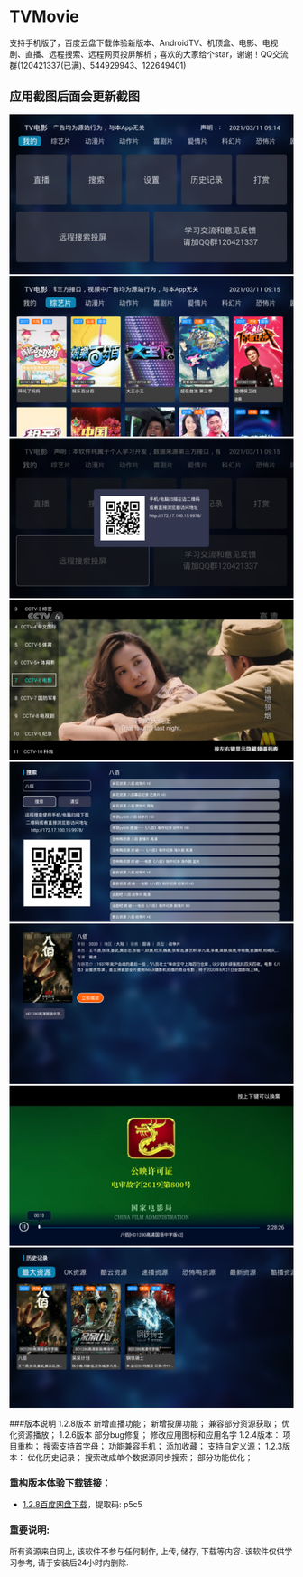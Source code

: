 # TVMovie
支持手机版了，百度云盘下载体验新版本、AndroidTV、机顶盒、电影、电视剧、直播、远程搜索、远程网页投屏解析；喜欢的大家给个star，谢谢！QQ交流群(120421337(已满)、544929943、122649401)

## 应用截图后面会更新截图
![我的](./images/Screenshot_2021-03-11-09-14-31.png)
![列表](./images/Screenshot_2021-03-11-09-15-05.png)
![远程](./images/Screenshot_2021-03-11-09-15-26.png)
![直播](./images/Screenshot_2021-03-11-09-19-09.png)
![搜索](./images/Screenshot_2021-03-11-09-19-48.png)
![详情](./images/Screenshot_2021-03-11-09-20-40.png)
![播放](./images/Screenshot_2021-03-11-09-21-02.png)
![历史](./images/Screenshot_2021-03-11-09-21-27.png)

###版本说明
1.2.8版本
    新增直播功能；
    新增投屏功能；
    兼容部分资源获取；
    优化资源播放；
1.2.6版本
    部分bug修复；
    修改应用图标和应用名字
1.2.4版本：
    项目重构；
    搜索支持首字母；
    功能兼容手机；
    添加收藏；
    支持自定义源；
1.2.3版本：
    优化历史记录；
    搜索改成单个数据源同步搜索；
    部分功能优化；

### 重构版本体验下载链接：
- [1.2.8百度网盘下载](链接：https://pan.baidu.com/s/119AXSJeUGg4KxirDBRQHvQ)，提取码: p5c5 

### 重要说明:
所有资源来自网上, 该软件不参与任何制作, 上传, 储存, 下载等内容. 该软件仅供学习参考, 请于安装后24小时内删除.